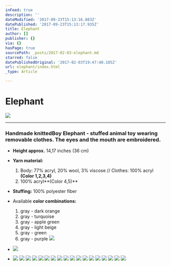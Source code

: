 ```yaml
---
inFeed: true
description: ''
dateModified: '2017-09-23T15:13:16.883Z'
datePublished: '2017-09-23T15:13:17.935Z'
title: Elephant
author: []
publisher: {}
via: {}
hasPage: true
sourcePath: _posts/2017-02-03-elephant.md
starred: false
datePublishedOriginal: '2017-02-03T19:47:40.185Z'
url: elephant/index.html
_type: Article

---
```

# **Elephant**
![](https://the-grid-user-content.s3-us-west-2.amazonaws.com/425718b0-b766-4f24-b2ef-e7cbc1c46711.jpg)

---

### Handmade knitted**Boy Elephant** - stuffed animal toy wearing removable clothes. The eyes and the mouth are embroidered.

* **Height approx.** 14,17 inches (36 cm)
* **Yarn material:**
  1. Body: 77% acryl, 20% wool, 3% viscose // Clothes: 100% acryl **(Color 1,2,3,4)**
  2. 100% acryl**(Color 4,5)**
* **Stuffing:** 100% polyester fiber
* Available **color combinations:**
  1. gray - dark orange
  2. gray - turquoise
  3. gray - apple green
  4. gray - light beige
  5. gray - green
  6. gray - purple
![](https://the-grid-user-content.s3-us-west-2.amazonaws.com/bf4da5be-9506-48e3-ae40-d888c1425ad9.jpg)

* ![](https://the-grid-user-content.s3-us-west-2.amazonaws.com/ec4186c9-4705-4e04-ad9d-d9ef3f6c809a.jpg)

* ![](https://the-grid-user-content.s3-us-west-2.amazonaws.com/3108d983-1c1c-4c7a-a85e-ce078dcfdebf.jpg)
![](https://the-grid-user-content.s3-us-west-2.amazonaws.com/b43da7bc-90ec-4eaf-abe2-7f4dfa1f81d3.jpg)
![](https://the-grid-user-content.s3-us-west-2.amazonaws.com/697d33e4-b43f-4175-9ac3-fcb711e7e1fb.jpg)
![](https://the-grid-user-content.s3-us-west-2.amazonaws.com/6e3958ed-5386-4513-b0f4-bd1730f17673.jpg)
![](https://the-grid-user-content.s3-us-west-2.amazonaws.com/23924d5a-c4fe-4ea4-8fbe-ce3f2504ba96.jpg)
![](https://the-grid-user-content.s3-us-west-2.amazonaws.com/f87dadd0-ee94-4df5-a26e-8a0feb634df5.jpg)
![](https://the-grid-user-content.s3-us-west-2.amazonaws.com/799690ec-a33c-4e9d-8fbd-d5ba74227348.jpg)
![](https://the-grid-user-content.s3-us-west-2.amazonaws.com/41462649-139c-4498-8aaa-b595db17c43e.jpg)
![](https://the-grid-user-content.s3-us-west-2.amazonaws.com/d929ccfc-08d9-4e46-b525-956959134d90.jpg)
![](https://the-grid-user-content.s3-us-west-2.amazonaws.com/cc1980f2-5976-4ced-ada0-12fb50b730c7.jpg)
![](https://the-grid-user-content.s3-us-west-2.amazonaws.com/aa04beda-6a84-4bb7-86d4-c089b6aaa2d4.jpg)
![](https://the-grid-user-content.s3-us-west-2.amazonaws.com/b0c5a1af-210d-408e-b5fb-3e4538a03edf.jpg)
![](https://the-grid-user-content.s3-us-west-2.amazonaws.com/481ea32e-294d-45e2-b72e-32e124abf5b3.jpg)
![](https://the-grid-user-content.s3-us-west-2.amazonaws.com/e8437f61-48b4-4e6d-a41f-197c27a8664a.jpg)
![](https://the-grid-user-content.s3-us-west-2.amazonaws.com/7e94565d-0705-47d2-8eb7-8e47597b98bd.jpg)
![](https://the-grid-user-content.s3-us-west-2.amazonaws.com/3bf725a9-9bbd-44d3-9498-c325a56542d0.jpg)
![](https://the-grid-user-content.s3-us-west-2.amazonaws.com/637b829d-1d3f-498d-bc24-cdaa8a3440aa.jpg)
![](https://the-grid-user-content.s3-us-west-2.amazonaws.com/7b96965d-835c-40fd-9bed-12f282563495.jpg)